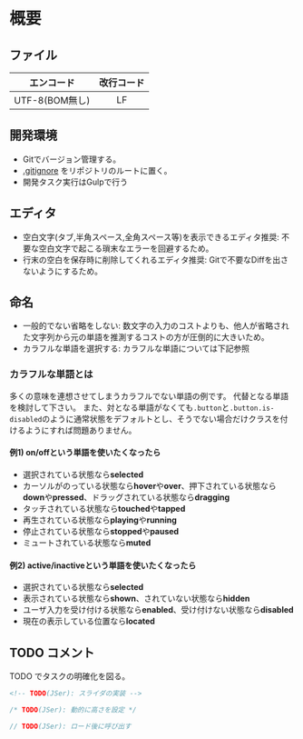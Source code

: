 # 概要

## ファイル

| エンコード | 改行コード |
|:-:|:-:|
| UTF-8(BOM無し) | LF |

## 開発環境

- Gitでバージョン管理する。
- [.gitignore](https://github.com/trymore/gitignore) をリポジトリのルートに置く。
- 開発タスク実行はGulpで行う

## エディタ

- 空白文字(タブ,半角スペース,全角スペース等)を表示できるエディタ推奨: 不要な空白文字で起こる瑣末なエラーを回避するため。
- 行末の空白を保存時に削除してくれるエディタ推奨: Gitで不要なDiffを出さないようにするため。

## 命名

- 一般的でない省略をしない: 数文字の入力のコストよりも、他人が省略された文字列から元の単語を推測するコストの方が圧倒的に大きいため。
- カラフルな単語を選択する: カラフルな単語については下記参照

### カラフルな単語とは

多くの意味を連想させてしまうカラフルでない単語の例です。
代替となる単語を検討して下さい。
また、対となる単語がなくても`.button`と`.button.is-disabled`のように通常状態をデフォルトとし、そうでない場合だけクラスを付けるようにすれば問題ありません。

#### 例1) on/offという単語を使いたくなったら
* 選択されている状態なら**selected**
* カーソルがのっている状態なら**hover**や**over**、押下されている状態なら**down**や**pressed**、ドラッグされている状態なら**dragging**
* タッチされている状態なら**touched**や**tapped**
* 再生されている状態なら**playing**や**running**
* 停止されている状態なら**stopped**や**paused**
* ミュートされている状態なら**muted**

#### 例2) active/inactiveという単語を使いたくなったら
* 選択されている状態なら**selected**
* 表示されている状態なら**shown**、されていない状態なら**hidden**
* ユーザ入力を受け付ける状態なら**enabled**、受け付けない状態なら**disabled**
* 現在の表示している位置なら**located**

## TODO コメント

TODO でタスクの明確化を図る。

```html
<!-- TODO(JSer): スライダの実装 -->
```
```css
/* TODO(JSer): 動的に高さを設定 */
```
```javascript
// TODO(JSer): ロード後に呼び出す
```
